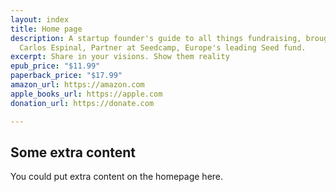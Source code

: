 ```yaml
---
layout: index
title: Home page
description: A startup founder's guide to all things fundraising, brought to you by
  Carlos Espinal, Partner at Seedcamp, Europe's leading Seed fund.
excerpt: Share in your visions. Show them reality
epub_price: "$11.99"
paperback_price: "$17.99"
amazon_url: https://amazon.com
apple_books_url: https://apple.com
donation_url: https://donate.com

---
```

## Some extra content

You could put extra content on the homepage here.